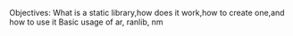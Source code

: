Objectives:
	What is a static library,how does it work,how to create one,and how to use it
	Basic usage of ar, ranlib, nm

